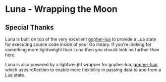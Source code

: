 # Luna - Wrapping the Moon

## Special Thanks

Luna is built on top of the very excellent [gopher-lua](https://github.com/yuin/gopher-lua)
to provide a Lua state for executing source code inside of your Go library. If you're looking
for something more lightweight than Luna then you should look no further than here.

Luna is also powered by a lightweight wrapper for gopher-lua, [gopher-luar](https://github.com/layeh/gopher-luar)
which uses reflection to enable more flexibility in passing data to and from a Lua state.
